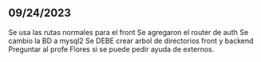 ## 09/24/2023
Se usa las rutas normales para el front
Se agregaron el router de auth
Se cambio la BD a mysql2
Se DEBE crear arbol de directorios front y backend
Preguntar al profe Flores si se puede pedir ayuda de externos.